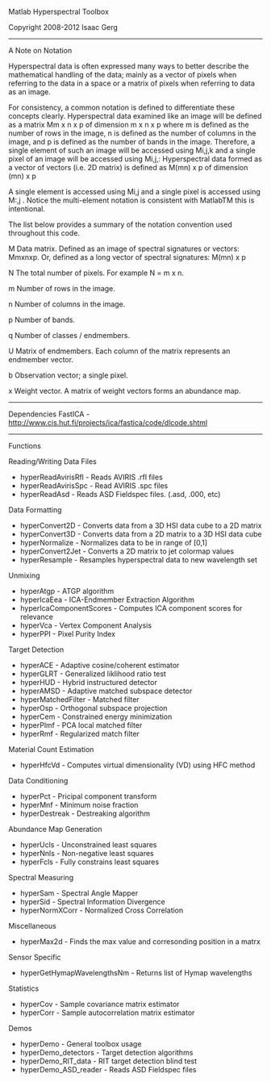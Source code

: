 Matlab Hyperspectral Toolbox

Copyright 2008-2012 Isaac Gerg

-------------------------------------------------------------------------

A Note on Notation

  Hyperspectral data is often expressed many ways to better describe the 
mathematical handling of the data; mainly as a vector of pixels when 
referring to the data in a space or a matrix of pixels when referring to 
data as an image.

  For consistency, a common notation is defined to 
differentiate these concepts clearly. Hyperspectral data examined like an 
image will be defined as a matrix Mm x n x p of dimension m x n x p where m 
is defined as the number of rows in the image, n is defined as the 
number of columns in the image, and p is defined as the number of bands 
in the image. Therefore, a single element of such an image will be 
accessed using Mi,j,k and a single pixel of an image will be accessed 
using Mi,j,: Hyperspectral data formed as a vector of vectors 
(i.e. 2D matrix) is defined as M(mn) x p of dimension (mn) x p

A single element is accessed using Mi,j and a single pixel is 
accessed using M:,j . Notice the multi-element notation is consistent 
with MatlabTM this is intentional.

  The list below provides a summary of the notation convention used 
throughout this code.

M Data matrix. Defined as an image of spectral signatures or vectors:
  Mmxnxp. Or, defined as a long vector of spectral signatures:
  M(mn) x p
  
N The total number of pixels. For example N = m x n.

m Number of rows in the image.

n Number of columns in the image.

p Number of bands.

q Number of classes / endmembers.

U Matrix of endmembers. Each column of the matrix represents an
  endmember vector.

b Observation vector; a single pixel.

x Weight vector. A matrix of weight vectors forms an abundance
  map.

-------------------------------------------------------------------------
Dependencies
FastICA - http://www.cis.hut.fi/projects/ica/fastica/code/dlcode.shtml

-------------------------------------------------------------------------
Functions

Reading/Writing Data Files

-  hyperReadAvirisRfl - Reads AVIRIS .rfl files
-  hyperReadAvirisSpc - Read AVIRIS .spc files
-  hyperReadAsd - Reads ASD Fieldspec files. (.asd, .000, etc)

Data Formatting

-  hyperConvert2D - Converts data from a 3D HSI data cube to a 2D matrix
-  hyperConvert3D - Converts data from a 2D matrix to a 3D HSI data cube
-  hyperNormalize - Normalizes data to be in range of [0,1]
-  hyperConvert2Jet - Converts a 2D matrix to jet colormap values
-  hyperResample - Resamples hyperspectral data to new wavelength set

Unmixing

-  hyperAtgp - ATGP algorithm
-  hyperIcaEea - ICA-Endmember Extraction Algorithm
-  hyperIcaComponentScores - Computes ICA component scores for relevance
-  hyperVca - Vertex Component Analysis
-  hyperPPI - Pixel Purity Index

Target Detection

-  hyperACE - Adaptive cosine/coherent estimator
-  hyperGLRT - Generalized liklihood ratio test
-  hyperHUD - Hybrid instructured detector
-  hyperAMSD - Adaptive matched subspace detector
-  hyperMatchedFilter - Matched filter
-  hyperOsp - Orthogonal subspace projection
-  hyperCem - Constrained energy minimization
-  hyperPlmf - PCA local matched filter
-  hyperRmf - Regularized match filter

Material Count Estimation

-  hyperHfcVd - Computes virtual dimensionality (VD) using HFC method

Data Conditioning

-  hyperPct - Pricipal component transform
-  hyperMnf - Minimum noise fraction
-  hyperDestreak - Destreaking algorithm

Abundance Map Generation

-  hyperUcls - Unconstrained least squares
-  hyperNnls - Non-negative least squares
-  hyperFcls - Fully constrains least squares

Spectral Measuring

-  hyperSam - Spectral Angle Mapper
-  hyperSid - Spectral Information Divergence
-  hyperNormXCorr - Normalized Cross Correlation

Miscellaneous

-  hyperMax2d - Finds the max value and corresonding position in a matrx

Sensor Specific

-  hyperGetHymapWavelengthsNm - Returns list of Hymap wavelengths

Statistics

-  hyperCov - Sample covariance matrix estimator
-  hyperCorr - Sample autocorrelation matrix estimator

Demos
  
-  hyperDemo - General toolbox usage
-  hyperDemo_detectors - Target detection algorithms
-  hyperDemo_RIT_data - RIT target detection blind test
-  hyperDemo_ASD_reader - Reads ASD Fieldspec files




